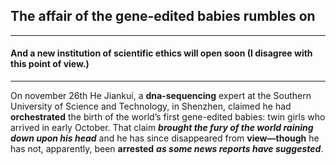 ## The affair of the gene-edited babies rumbles on  

-----

#### And a new institution of scientific ethics will open soon (I disagree with this point of view.)  


-----

On november 26th He Jiankui, a **dna-sequencing** expert at the Southern University of Science and Technology, in Shenzhen, claimed he had **orchestrated** the birth of the world’s first gene-edited babies: twin girls who arrived in early October. That claim ***brought the fury of the world raining down upon his head*** and he has since disappeared from **view—though** he has not, apparently, been **arrested** ***as some news reports have suggested***.
